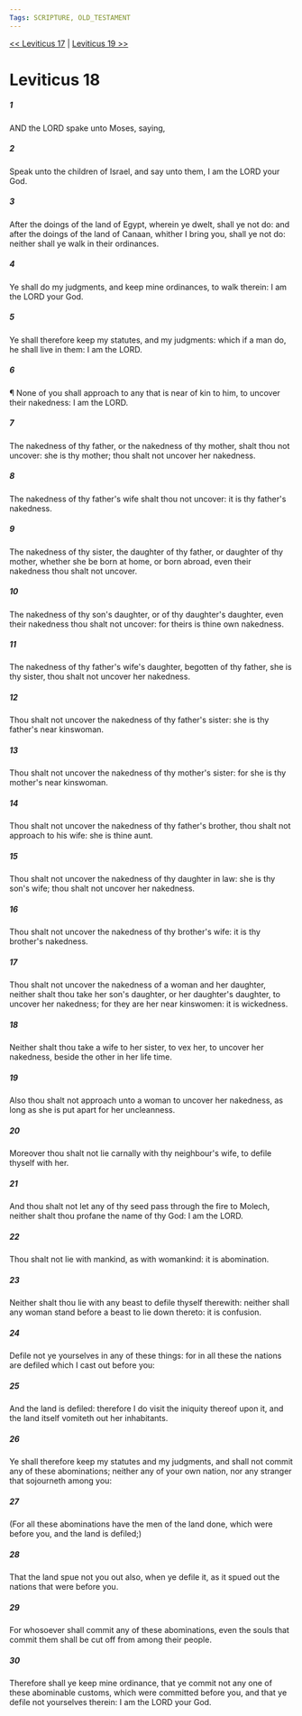 ```yaml
---
Tags: SCRIPTURE, OLD_TESTAMENT
---
```


[<< Leviticus 17](OLD_TESTAMENT/03_Leviticus/Leviticus_17.md) | [Leviticus 19 >>](OLD_TESTAMENT/03_Leviticus/Leviticus_19.md)

# Leviticus 18

##### 1
 AND the LORD spake unto Moses, saying,
##### 2
 Speak unto the children of Israel, and say unto them, I am the LORD your God.
##### 3
 After the doings of the land of Egypt, wherein ye dwelt, shall ye not do: and after the doings of the land of Canaan, whither I bring you, shall ye not do: neither shall ye walk in their ordinances.
##### 4
 Ye shall do my judgments, and keep mine ordinances, to walk therein: I am the LORD your God.
##### 5
 Ye shall therefore keep my statutes, and my judgments: which if a man do, he shall live in them: I am the LORD.
##### 6
 ¶ None of you shall approach to any that is near of kin to him, to uncover their nakedness: I am the LORD.
##### 7
 The nakedness of thy father, or the nakedness of thy mother, shalt thou not uncover: she is thy mother; thou shalt not uncover her nakedness.
##### 8
 The nakedness of thy father's wife shalt thou not uncover: it is thy father's nakedness.
##### 9
 The nakedness of thy sister, the daughter of thy father, or daughter of thy mother, whether she be born at home, or born abroad, even their nakedness thou shalt not uncover.
##### 10
 The nakedness of thy son's daughter, or of thy daughter's daughter, even their nakedness thou shalt not uncover: for theirs is thine own nakedness.
##### 11
 The nakedness of thy father's wife's daughter, begotten of thy father, she is thy sister, thou shalt not uncover her nakedness.
##### 12
 Thou shalt not uncover the nakedness of thy father's sister: she is thy father's near kinswoman.
##### 13
 Thou shalt not uncover the nakedness of thy mother's sister: for she is thy mother's near kinswoman.
##### 14
 Thou shalt not uncover the nakedness of thy father's brother, thou shalt not approach to his wife: she is thine aunt.
##### 15
 Thou shalt not uncover the nakedness of thy daughter in law: she is thy son's wife; thou shalt not uncover her nakedness.
##### 16
 Thou shalt not uncover the nakedness of thy brother's wife: it is thy brother's nakedness.
##### 17
 Thou shalt not uncover the nakedness of a woman and her daughter, neither shalt thou take her son's daughter, or her daughter's daughter, to uncover her nakedness; for they are her near kinswomen: it is wickedness.
##### 18
 Neither shalt thou take a wife to her sister, to vex her, to uncover her nakedness, beside the other in her life time.
##### 19
 Also thou shalt not approach unto a woman to uncover her nakedness, as long as she is put apart for her uncleanness.
##### 20
 Moreover thou shalt not lie carnally with thy neighbour's wife, to defile thyself with her.
##### 21
 And thou shalt not let any of thy seed pass through the fire to Molech, neither shalt thou profane the name of thy God: I am the LORD.
##### 22
 Thou shalt not lie with mankind, as with womankind: it is abomination.
##### 23
 Neither shalt thou lie with any beast to defile thyself therewith: neither shall any woman stand before a beast to lie down thereto: it is confusion.
##### 24
 Defile not ye yourselves in any of these things: for in all these the nations are defiled which I cast out before you:
##### 25
 And the land is defiled: therefore I do visit the iniquity thereof upon it, and the land itself vomiteth out her inhabitants.
##### 26
 Ye shall therefore keep my statutes and my judgments, and shall not commit any of these abominations; neither any of your own nation, nor any stranger that sojourneth among you:
##### 27
 (For all these abominations have the men of the land done, which were before you, and the land is defiled;)
##### 28
 That the land spue not you out also, when ye defile it, as it spued out the nations that were before you.
##### 29
 For whosoever shall commit any of these abominations, even the souls that commit them shall be cut off from among their people.
##### 30
 Therefore shall ye keep mine ordinance, that ye commit not any one of these abominable customs, which were committed before you, and that ye defile not yourselves therein: I am the LORD your God.
